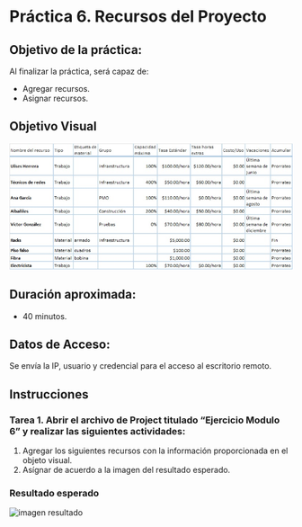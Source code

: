 # Práctica 6. Recursos del Proyecto

## Objetivo de la práctica:
Al finalizar la práctica, será capaz de:
- Agregar recursos.
- Asignar recursos.

## Objetivo Visual 

![diagrama1](../images/6.3.jpg)

## Duración aproximada:
- 40 minutos.

## Datos de Acceso:
Se envía la IP, usuario y credencial para el acceso al escritorio remoto.

## Instrucciones 
### Tarea 1. Abrir el archivo de Project titulado “Ejercicio Modulo 6” y realizar las siguientes actividades:
1.	Agregar los siguientes recursos con la información proporcionada en el objeto visual.
2.	Asígnar de acuerdo a la imagen del resultado esperado.

### Resultado esperado
![imagen resultado](../images/6.2.jpg)


